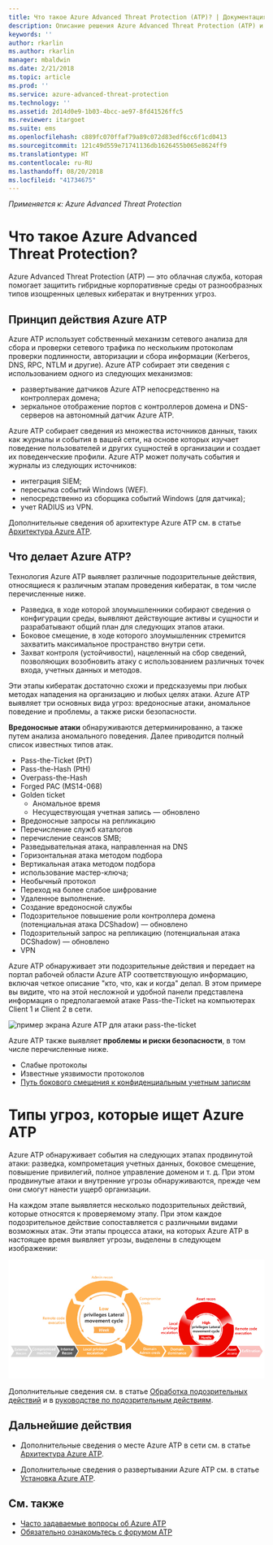 ```yaml
---
title: Что такое Azure Advanced Threat Protection (ATP)? | Документация Майкрософт
description: Описание решения Azure Advanced Threat Protection (ATP) и подозрительных действий, которые оно может обнаруживать.
keywords: ''
author: rkarlin
ms.author: rkarlin
manager: mbaldwin
ms.date: 2/21/2018
ms.topic: article
ms.prod: ''
ms.service: azure-advanced-threat-protection
ms.technology: ''
ms.assetid: 2d14d0e9-1b03-4bcc-ae97-8fd41526ffc5
ms.reviewer: itargoet
ms.suite: ems
ms.openlocfilehash: c889fc070ffaf79a89c072d83edf6cc6f1cd0413
ms.sourcegitcommit: 121c49d559e71741136db1626455b065e8624ff9
ms.translationtype: HT
ms.contentlocale: ru-RU
ms.lasthandoff: 08/20/2018
ms.locfileid: "41734675"
---
```

*Применяется к: Azure Advanced Threat Protection*


# <a name="what-is-azure-advanced-threat-protection"></a>Что такое Azure Advanced Threat Protection?
Azure Advanced Threat Protection (ATP) — это облачная служба, которая помогает защитить гибридные корпоративные среды от разнообразных типов изощренных целевых кибератак и внутренних угроз.

## <a name="how-azure-atp-works"></a>Принцип действия Azure ATP

Azure ATP использует собственный механизм сетевого анализа для сбора и проверки сетевого трафика по нескольким протоколам проверки подлинности, авторизации и сбора информации (Kerberos, DNS, RPC, NTLM и другие). Azure ATP собирает эти сведения с использованием одного из следующих механизмов:

-   развертывание датчиков Azure ATP непосредственно на контроллерах домена;
-   зеркальное отображение портов с контроллеров домена и DNS-серверов на автономный датчик Azure ATP.

Azure ATP собирает сведения из множества источников данных, таких как журналы и события в вашей сети, на основе которых изучает поведение пользователей и других сущностей в организации и создает их поведенческие профили.
Azure ATP может получать события и журналы из следующих источников:

-   интеграция SIEM;
-   пересылка событий Windows (WEF).
-   непосредственно из сборщика событий Windows (для датчика);
-   учет RADIUS из VPN.


Дополнительные сведения об архитектуре Azure ATP см. в статье [Архитектура Azure ATP](atp-architecture.md).

## <a name="what-does-azure-atp-do"></a>Что делает Azure ATP?

Технология Azure ATP выявляет различные подозрительные действия, относящиеся к различным этапам проведения кибератак, в том числе перечисленные ниже.

-   Разведка, в ходе которой злоумышленники собирают сведения о конфигурации среды, выявляют действующие активы и сущности и разрабатывают общий план для следующих этапов атаки.
-   Боковое смещение, в ходе которого злоумышленник стремится захватить максимальное пространство внутри сети.
-   Захват контроля (устойчивости), нацеленный на сбор сведений, позволяющих возобновить атаку с использованием различных точек входа, учетных данных и методов. 

Эти этапы кибератак достаточно схожи и предсказуемы при любых методах нападения на организацию и любых целях атаки.
Azure ATP выявляет три основных вида угроз: вредоносные атаки, аномальное поведение и проблемы, а также риски безопасности.

**Вредоносные атаки** обнаруживаются детерминированно, а также путем анализа аномального поведения. Далее приводится полный список известных типов атак.

-   Pass-the-Ticket (PtT)
-   Pass-the-Hash (PtH)
-   Overpass-the-Hash
-   Forged PAC (MS14-068)
-   Golden ticket
    -   Аномальное время
    -   Несуществующая учетная запись — обновлено
-   Вредоносные запросы на репликацию
-   Перечисление служб каталогов
-   перечисление сеансов SMB;
-   Разведывательная атака, направленная на DNS
-   Горизонтальная атака методом подбора 
-   Вертикальная атака методом подбора
-   использование мастер-ключа;
-   Необычный протокол
-   Переход на более слабое шифрование
-   Удаленное выполнение.
-   Создание вредоносной службы
-   Подозрительное повышение роли контроллера домена (потенциальная атака DCShadow) — обновлено
-   Подозрительный запрос на репликацию (потенциальная атака DCShadow) — обновлено
-   VPN 


Azure ATP обнаруживает эти подозрительные действия и передает на портал рабочей области Azure ATP соответствующую информацию, включая четкое описание "кто, что, как и когда" делал. В этом примере вы видите, что на этой несложной и удобной панели представлена информация о предполагаемой атаке Pass-the-Ticket на компьютерах Client 1 и Client 2 в сети.

 ![пример экрана Azure ATP для атаки pass-the-ticket](media/pass-the-ticket-sa.png)


Azure ATP также выявляет **проблемы и риски безопасности**, в том числе перечисленные ниже.

-   Слабые протоколы
-   Известные уязвимости протоколов
-   [Путь бокового смещения к конфиденциальным учетным записям](use-case-lateral-movement-path.md)

# <a name="what-threats-does-azure-atp-look-for"></a>Типы угроз, которые ищет Azure ATP

Azure ATP обнаруживает события на следующих этапах продвинутой атаки: разведка, компрометация учетных данных, боковое смещение, повышение привилегий, полное управление доменом и т. д. При этом продвинутые атаки и внутренние угрозы обнаруживаются, прежде чем они смогут нанести ущерб организации.

На каждом этапе выявляется несколько подозрительных действий, которые относятся к проверяемому этапу. При этом каждое подозрительное действие сопоставляется с различными видами возможных атак.
Эти этапы процесса атаки, на которых Azure ATP в настоящее время выявляет угрозы, выделены в следующем изображении:

![Особое внимание Azure ATP уделяет действиям бокового смещения в процессе атаки](media/attack-kill-chain-small.jpg)


Дополнительные сведения см. в статье [Обработка подозрительных действий](working-with-suspicious-activities.md) и в [руководстве по подозрительным действиям](suspicious-activity-guide.md).

## <a name="whats-next"></a>Дальнейшие действия

-   Дополнительные сведения о месте Azure ATP в сети см. в статье [Архитектура Azure ATP](atp-architecture.md).

-   Дополнительные сведения о развертывании Azure ATP см. в статье [Установка Azure ATP](install-atp-step1.md).


## <a name="see-also"></a>См. также
- [Часто задаваемые вопросы об Azure ATP](atp-technical-faq.md)
- [Обязательно ознакомьтесь с форумом ATP](https://aka.ms/azureatpcommunity)